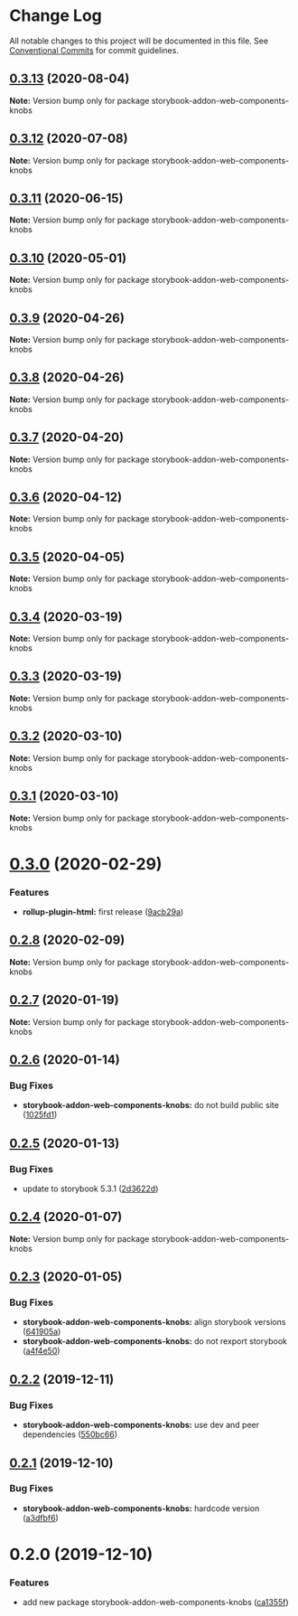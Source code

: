 # Change Log

All notable changes to this project will be documented in this file.
See [Conventional Commits](https://conventionalcommits.org) for commit guidelines.

## [0.3.13](https://github.com/open-wc/open-wc/compare/storybook-addon-web-components-knobs@0.3.12...storybook-addon-web-components-knobs@0.3.13) (2020-08-04)

**Note:** Version bump only for package storybook-addon-web-components-knobs





## [0.3.12](https://github.com/open-wc/open-wc/compare/storybook-addon-web-components-knobs@0.3.11...storybook-addon-web-components-knobs@0.3.12) (2020-07-08)

**Note:** Version bump only for package storybook-addon-web-components-knobs





## [0.3.11](https://github.com/open-wc/open-wc/compare/storybook-addon-web-components-knobs@0.3.10...storybook-addon-web-components-knobs@0.3.11) (2020-06-15)

**Note:** Version bump only for package storybook-addon-web-components-knobs





## [0.3.10](https://github.com/open-wc/open-wc/compare/storybook-addon-web-components-knobs@0.3.9...storybook-addon-web-components-knobs@0.3.10) (2020-05-01)

**Note:** Version bump only for package storybook-addon-web-components-knobs





## [0.3.9](https://github.com/open-wc/open-wc/compare/storybook-addon-web-components-knobs@0.3.8...storybook-addon-web-components-knobs@0.3.9) (2020-04-26)

**Note:** Version bump only for package storybook-addon-web-components-knobs





## [0.3.8](https://github.com/open-wc/open-wc/compare/storybook-addon-web-components-knobs@0.3.7...storybook-addon-web-components-knobs@0.3.8) (2020-04-26)

**Note:** Version bump only for package storybook-addon-web-components-knobs





## [0.3.7](https://github.com/open-wc/open-wc/compare/storybook-addon-web-components-knobs@0.3.6...storybook-addon-web-components-knobs@0.3.7) (2020-04-20)

**Note:** Version bump only for package storybook-addon-web-components-knobs





## [0.3.6](https://github.com/open-wc/open-wc/compare/storybook-addon-web-components-knobs@0.3.5...storybook-addon-web-components-knobs@0.3.6) (2020-04-12)

**Note:** Version bump only for package storybook-addon-web-components-knobs





## [0.3.5](https://github.com/open-wc/open-wc/compare/storybook-addon-web-components-knobs@0.3.4...storybook-addon-web-components-knobs@0.3.5) (2020-04-05)

**Note:** Version bump only for package storybook-addon-web-components-knobs





## [0.3.4](https://github.com/open-wc/open-wc/compare/storybook-addon-web-components-knobs@0.3.3...storybook-addon-web-components-knobs@0.3.4) (2020-03-19)

**Note:** Version bump only for package storybook-addon-web-components-knobs





## [0.3.3](https://github.com/open-wc/open-wc/compare/storybook-addon-web-components-knobs@0.3.2...storybook-addon-web-components-knobs@0.3.3) (2020-03-19)

**Note:** Version bump only for package storybook-addon-web-components-knobs





## [0.3.2](https://github.com/open-wc/open-wc/compare/storybook-addon-web-components-knobs@0.3.1...storybook-addon-web-components-knobs@0.3.2) (2020-03-10)

**Note:** Version bump only for package storybook-addon-web-components-knobs





## [0.3.1](https://github.com/open-wc/open-wc/compare/storybook-addon-web-components-knobs@0.3.0...storybook-addon-web-components-knobs@0.3.1) (2020-03-10)

**Note:** Version bump only for package storybook-addon-web-components-knobs





# [0.3.0](https://github.com/open-wc/open-wc/compare/storybook-addon-web-components-knobs@0.2.8...storybook-addon-web-components-knobs@0.3.0) (2020-02-29)


### Features

* **rollup-plugin-html:** first release ([9acb29a](https://github.com/open-wc/open-wc/commit/9acb29ac84b0ef7e2b06c57043c9d2c76d5a29c0))





## [0.2.8](https://github.com/open-wc/open-wc/compare/storybook-addon-web-components-knobs@0.2.7...storybook-addon-web-components-knobs@0.2.8) (2020-02-09)

**Note:** Version bump only for package storybook-addon-web-components-knobs





## [0.2.7](https://github.com/open-wc/open-wc/compare/storybook-addon-web-components-knobs@0.2.6...storybook-addon-web-components-knobs@0.2.7) (2020-01-19)

**Note:** Version bump only for package storybook-addon-web-components-knobs





## [0.2.6](https://github.com/open-wc/open-wc/compare/storybook-addon-web-components-knobs@0.2.5...storybook-addon-web-components-knobs@0.2.6) (2020-01-14)


### Bug Fixes

* **storybook-addon-web-components-knobs:** do not build public site ([1025fd1](https://github.com/open-wc/open-wc/commit/1025fd1b626551427198d36d6a4e44bded845095))





## [0.2.5](https://github.com/open-wc/open-wc/compare/storybook-addon-web-components-knobs@0.2.4...storybook-addon-web-components-knobs@0.2.5) (2020-01-13)


### Bug Fixes

* update to storybook 5.3.1 ([2d3622d](https://github.com/open-wc/open-wc/commit/2d3622d41412cc5d858d3b1e6791035ed1d76e12))





## [0.2.4](https://github.com/open-wc/open-wc/compare/storybook-addon-web-components-knobs@0.2.3...storybook-addon-web-components-knobs@0.2.4) (2020-01-07)

**Note:** Version bump only for package storybook-addon-web-components-knobs





## [0.2.3](https://github.com/open-wc/open-wc/compare/storybook-addon-web-components-knobs@0.2.2...storybook-addon-web-components-knobs@0.2.3) (2020-01-05)


### Bug Fixes

* **storybook-addon-web-components-knobs:** align storybook versions ([641905a](https://github.com/open-wc/open-wc/commit/641905a5216276f4b5cc2b600ceb44c5ac2033dc))
* **storybook-addon-web-components-knobs:** do not rexport storybook ([a4f4e50](https://github.com/open-wc/open-wc/commit/a4f4e508c637488d17ab7498f6abe4114b130772))





## [0.2.2](https://github.com/open-wc/open-wc/compare/storybook-addon-web-components-knobs@0.2.1...storybook-addon-web-components-knobs@0.2.2) (2019-12-11)


### Bug Fixes

* **storybook-addon-web-components-knobs:** use dev and peer dependencies ([550bc66](https://github.com/open-wc/open-wc/commit/550bc667b047619a4188a264ba91b4c220541bd7))





## [0.2.1](https://github.com/open-wc/open-wc/compare/storybook-addon-web-components-knobs@0.2.0...storybook-addon-web-components-knobs@0.2.1) (2019-12-10)


### Bug Fixes

* **storybook-addon-web-components-knobs:** hardcode version ([a3dfbf6](https://github.com/open-wc/open-wc/commit/a3dfbf60b9c8c9f022f79dc59ec3ca6caf9757b3))





# 0.2.0 (2019-12-10)


### Features

* add new package storybook-addon-web-components-knobs ([ca1355f](https://github.com/open-wc/open-wc/commit/ca1355f24abcc3ad43ce245548ba779f3c9d646a))
